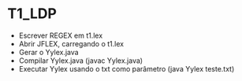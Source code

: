 # T1_LDP

- Escrever REGEX em t1.lex
- Abrir JFLEX, carregando o t1.lex
- Gerar o Yylex.java
- Compilar Yylex.java (javac Yylex.java)
- Executar Yylex usando o txt como parâmetro (java Yylex teste.txt)
